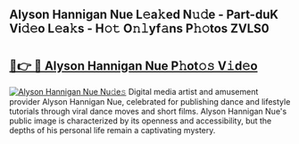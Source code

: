 ## Alyson Hannigan Nue L𝚎a𝚔ed N𝚞𝚍e - Part-duK Vi𝚍𝚎o L𝚎a𝚔s - H𝚘𝚝 O𝚗𝚕yf𝚊ns P𝚑𝚘tos ZVLS0

# <h2><a href="http://kf75o6s.oniu.top/?m=Alyson+Hannigan+Nue">🔗👉 🔴 Alyson Hannigan Nue P𝚑ot𝚘𝚜 V𝚒d𝚎o</a></h2>

[![Alyson Hannigan Nue Nu𝚍e𝚜](https://i.imgur.com/0qMVB7G.gif)](http://kf75o6s.oniu.top/?m=Alyson+Hannigan+Nue)
Digital media artist and amusement provider Alyson Hannigan Nue, celebrated for publishing dance and lifestyle tutorials through viral dance moves and short films. Alyson Hannigan Nue's public image is characterized by its openness and accessibility, but the depths of his personal life remain a captivating mystery.  
